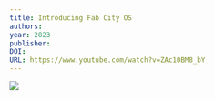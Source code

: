 ```yaml
---
title: Introducing Fab City OS
authors: 
year: 2023
publisher: 
DOI: 
URL: https://www.youtube.com/watch?v=ZAc10BM8_bY
---
```


![](https://www.youtube.com/watch?v=ZAc10BM8_bY)